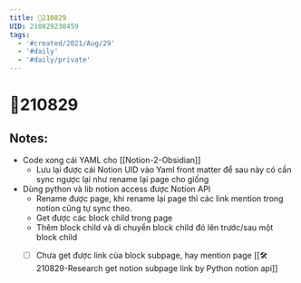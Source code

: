 ```yaml
---
title: 📝210829
UID: 210829230459
tags:
  - '#created/2021/Aug/29'
  - '#daily'
  - '#daily/private'
---
```

# 📝210829

## Notes:
- Code xong cái YAML cho [[Notion-2-Obsidian]]
	- Lưu lại được cái Notion UID vào Yaml front matter để sau này có cần sync ngược lại như rename lại page cho giống
- Dùng python và lib notion access được Notion API
	- Rename được page, khi rename lại page thì các link mention trong notion cũng tự sync theo.
	- Get được các block child trong page
	- Thêm block child và di chuyển block child đó lên trước/sau một block child
	- [ ] Chưa get được link của block subpage, hay mention page 
[[🛠️210829-Research get notion subpage link by Python notion api]]

